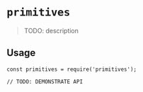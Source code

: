 # `primitives`

> TODO: description

## Usage

```
const primitives = require('primitives');

// TODO: DEMONSTRATE API
```
